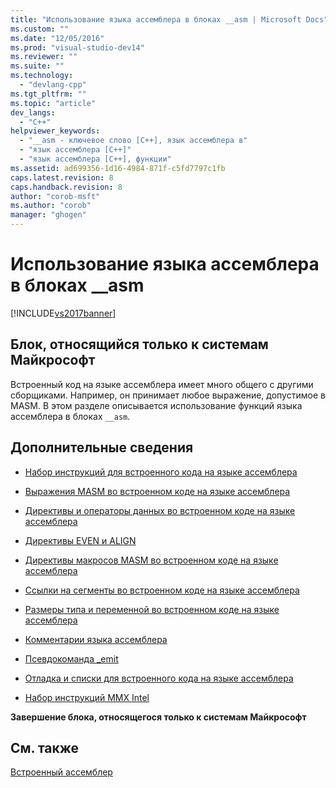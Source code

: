 ```yaml
---
title: "Использование языка ассемблера в блоках __asm | Microsoft Docs"
ms.custom: ""
ms.date: "12/05/2016"
ms.prod: "visual-studio-dev14"
ms.reviewer: ""
ms.suite: ""
ms.technology: 
  - "devlang-cpp"
ms.tgt_pltfrm: ""
ms.topic: "article"
dev_langs: 
  - "C++"
helpviewer_keywords: 
  - "__asm - ключевое слово [C++], язык ассемблера в"
  - "язык ассемблера [C++]"
  - "язык ассемблера [C++], функции"
ms.assetid: ad699356-1d16-4984-871f-c5fd7797c1fb
caps.latest.revision: 8
caps.handback.revision: 8
author: "corob-msft"
ms.author: "corob"
manager: "ghogen"
---
```

# Использование языка ассемблера в блоках __asm
[!INCLUDE[vs2017banner](../../assembler/inline/includes/vs2017banner.md)]

## Блок, относящийся только к системам Майкрософт  
 Встроенный код на языке ассемблера имеет много общего с другими сборщиками.  Например, он принимает любое выражение, допустимое в MASM.  В этом разделе описывается использование функций языка ассемблера в блоках `__asm`.  
  
## Дополнительные сведения  
  
-   [Набор инструкций для встроенного кода на языке ассемблера](../Topic/Instruction%20Set%20for%20Inline%20Assembly.md)  
  
-   [Выражения MASM во встроенном коде на языке ассемблера](../Topic/MASM%20Expressions%20in%20Inline%20Assembly.md)  
  
-   [Директивы и операторы данных во встроенном коде на языке ассемблера](../Topic/Data%20Directives%20and%20Operators%20in%20Inline%20Assembly.md)  
  
-   [Директивы EVEN и ALIGN](../../assembler/inline/even-and-align-directives.md)  
  
-   [Директивы макросов MASM во встроенном коде на языке ассемблера](../../assembler/inline/masm-macro-directives-in-inline-assembly.md)  
  
-   [Ссылки на сегменты во встроенном коде на языке ассемблера](../../assembler/inline/segment-references-in-inline-assembly.md)  
  
-   [Размеры типа и переменной во встроенном коде на языке ассемблера](../../assembler/inline/type-and-variable-sizes-in-inline-assembly.md)  
  
-   [Комментарии языка ассемблера](../../assembler/inline/assembly-language-comments.md)  
  
-   [Псевдокоманда \_emit](../../assembler/inline/emit-pseudoinstruction.md)  
  
-   [Отладка и списки для встроенного кода на языке ассемблера](../../assembler/inline/debugging-and-listings-for-inline-assembly.md)  
  
-   [Набор инструкций MMX Intel](../../assembler/inline/intel-s-mmx-instruction-set.md)  
  
 **Завершение блока, относящегося только к системам Майкрософт**  
  
## См. также  
 [Встроенный ассемблер](../../assembler/inline/inline-assembler.md)